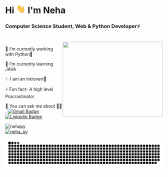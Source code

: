 <h1 align= "left">Hi <img src="https://raw.githubusercontent.com/ABSphreak/ABSphreak/master/gifs/Hi.gif" width="30px"> I'm Neha</h1>
<h3 align="left">Computer Science Student, Web & Python Developer⚡</h3> <br>

<img align="right" src="https://media.giphy.com/media/RbDKaczqWovIugyJmW/giphy.gif?cid=ecf05e47inej1hyl3mdcf3hpj23m6igiusxq2j5zi5g4ksom&rid=giphy.gif&ct=g" height="240" width="320">


🔭 I’m currently working with Python🐍

🌱 I’m currently learning JAVA

✨ I am an Introvert🙂

⚡ Fun fact- A high level Procrastinator

💬 You can ask me about 🤔🤔 <br>.
[![Gmail Badge](https://img.shields.io/badge/-Gmail-c14438?style=flat-square&logo=Gmail&logoColor=white&link=mailto:neha.blogburp.code@gmail.com)](mailto:neha.blogburp@gmail.com)
[![Linkedin Badge](https://img.shields.io/badge/-Linkedin-4169E1?style=flat-square&logo=Linkedin&logoColor=white&&link=https://www.linkedin.com/in/nehapy/)](https://www.linkedin.com/in/nehapy/)
<p align="left"> <img src="https://komarev.com/ghpvc/?username=nehapy&label=Profile%20views&color=0e75b6&style=flat" alt="nehapy" /> <br> <a href="https://twitter.com/neha_py" target="blank"><img src="https://img.shields.io/twitter/follow/neha_py?logo=twitter&style=for-the-badge" alt="neha_py" /></a> </p> 

<img src="https://raw.githubusercontent.com/Platane/snk/output/github-contribution-grid-snake.svg">
